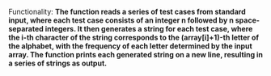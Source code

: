 Functionality: **The function reads a series of test cases from standard input, where each test case consists of an integer n followed by n space-separated integers. It then generates a string for each test case, where the i-th character of the string corresponds to the (array[i]+1)-th letter of the alphabet, with the frequency of each letter determined by the input array. The function prints each generated string on a new line, resulting in a series of strings as output.**